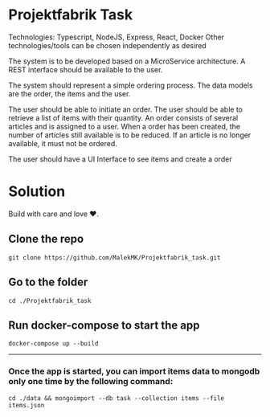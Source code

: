 # Projektfabrik Task

Technologies: Typescript, NodeJS, Express, React, Docker
Other technologies/tools can be chosen independently as desired

The system is to be developed based on a MicroService architecture.
A REST interface should be available to the user.

The system should represent a simple ordering process. The data models are the order, the items and the user.

The user should be able to initiate an order.
The user should be able to retrieve a list of items with their quantity.
An order consists of several articles and is assigned to a user.
When a order has been created, the number of articles still available is to be reduced.
If an article is no longer available, it must not be ordered.

The user should have a UI Interface to see items and create a order

# Solution

Build with care and love :heart:.

## Clone the repo 

`git clone https://github.com/MalekMK/Projektfabrik_task.git`

## Go to the folder

`cd ./Projektfabrik_task`

## Run docker-compose to start the app

`docker-compose up --build`

________________________________________________________________________

###  Once the app is started, you can import items data to mongodb only one time by the following command:

`cd ./data && mongoimport --db task --collection items --file items.json`




